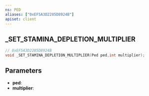 ```yaml
---
ns: PED
aliases: ["0xEF5A3D2285D8924B"]
apiset: client
---
```

## _SET_STAMINA_DEPLETION_MULTIPLIER

```c
// 0xEF5A3D2285D8924B
void _SET_STAMINA_DEPLETION_MULTIPLIER(Ped ped,int multiplier);
```


## Parameters
* **ped**:
* **multiplier**: